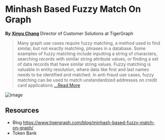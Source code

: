 # Minhash Based Fuzzy Match On Graph

**By [Xinyu Chang](https://www.linkedin.com/in/xinyu-chang-7231a355/)** Director of Customer Solutions at TigerGraph

> Many graph use cases require fuzzy matching, a method used to find similar, but not exactly matching, phrases in a database. Some examples of fuzzy matching include inputting a string of characters, searching records with similar string attribute values, or finding a set of data records that have similar string values. Fuzzy matching is valuable in entity resolution, where data like first and last names needs to be identified and matched. In anti-fraud use cases, fuzzy matching can be used to match unstandardized addresses on credit card applications [...Read More](https://www.tigergraph.com/blog/minhash-based-fuzzy-match-on-graph/)

![image](https://user-images.githubusercontent.com/58706839/216654051-0ef98869-4f30-408c-abf9-4cc8fd36b753.png)

## Resources
* Blog https://www.tigergraph.com/blog/minhash-based-fuzzy-match-on-graph/
* Token Bank 


